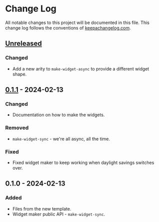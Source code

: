 # Change Log
All notable changes to this project will be documented in this file. This change log follows the conventions of [keepachangelog.com](http://keepachangelog.com/).

## [Unreleased]
### Changed
- Add a new arity to `make-widget-async` to provide a different widget shape.

## [0.1.1] - 2024-02-13
### Changed
- Documentation on how to make the widgets.

### Removed
- `make-widget-sync` - we're all async, all the time.

### Fixed
- Fixed widget maker to keep working when daylight savings switches over.

## 0.1.0 - 2024-02-13
### Added
- Files from the new template.
- Widget maker public API - `make-widget-sync`.

[Unreleased]: https://sourcehost.site/your-name/training/compare/0.1.1...HEAD
[0.1.1]: https://sourcehost.site/your-name/training/compare/0.1.0...0.1.1
